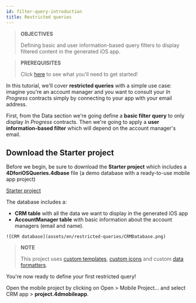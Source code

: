 ```yaml
---
id: filter-query-introduction
title: Restricted queries
---
```


> **OBJECTIVES**
>
> Defining basic and user information-based query filters to display filtered content in the generated iOS app.


>**PREREQUISITES**
>
>Click [here](prerequisites.html) to see what you'll need to get started!


In this tutorial, we'll cover **restricted queries** with a simple use case: imagine you're an account manager and you want to consult your *In Progress* contracts simply by connecting to your app with your email address.

First, from the Data section we're going define a **basic filter query** to only display *In Progress* contracts. Then we're going to apply a **user information-based filter** which will depend on the account manager's email.

## Download the Starter project

Before we begin, be sure to download the **Starter project** which includes a **4DforiOSQueries.4dbase** file (a demo database with a ready-to-use mobile app project)

<div style= {{ textAlign: "center", marginTop: "20px", marginBottom: "20px" }}>
<a className="button button--primary"
href="https://github.com/4d-for-ios/tutorial-RestrictedQueries/releases/latest/download/tutorial-RestrictedQueries.zip">Starter project</a>
</div>

The database includes a:

* **CRM table** with all the data we want to display in the generated iOS app
* **AccountManager table** with basic information about the account managers (email and name).

```![CRM database](assets/en/restricted-queries/CRMDatabase.png)```

> **NOTE**
>
>This project uses [custom templates](https://4d.github.io/4d-for-ios/docs/en/creating-listform-templates.html), [custom icons](https://4d.github.io/4d-for-ios/docs/en/using-icons.html) and custom [data formatters](https://4d.github.io/4d-for-ios/docs/en/creating-data-formatter.html).

You're now ready to define your first restricted query!

Open the mobile project by clicking on Open > Mobile Project... and select CRM app > **project.4dmobileapp**.
